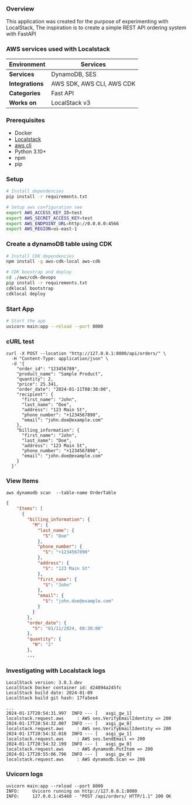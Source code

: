### Overview

This application was created for the purpose of experimenting with LocalStack, The inspiration is to
create a simple REST API ordering system with FastAPI

### AWS services used with Localstack

| Environment      | Services                  |
|------------------|---------------------------|
| **Services**     | DynamoDB, SES             |
| **Integrations** | AWS SDK, AWS CLI, AWS CDK |
| **Categories**   | Fast API                  |
| **Works on**     | LocalStack v3             |

### Prerequisites

- Docker
- [Localstack](https://github.com/localstack/localstack)
- [aws cli](https://aws.amazon.com/cli/)
- Python 3.10+
- npm
- pip

### Setup

```bash
# Install dependencies
pip install -r requirements.txt

# Setup aws configuration see
export AWS_ACCESS_KEY_ID=test
export AWS_SECRET_ACCESS_KEY=test
export AWS_ENDPOINT_URL=http://0.0.0.0:4566
export AWS_REGION=us-east-1
```

### Create a dynamoDB table using CDK

```bash
# Install CDK dependencies
npm install -g aws-cdk-local aws-cdk

# CDK boostrap and deploy
cd ./aws/cdk-devops
pip install -r requirements.txt
cdklocal bootstrap
cdklocal deploy
```

### Start App
```bash
# Start the app
uvicorn main:app --reload --port 8000
```

### cURL test

```cUrl
curl -X POST --location "http://127.0.0.1:8000/api/orders/" \
  -H "Content-Type: application/json" \
  -d '{
    "order_id": "123456789",
    "product_name": "Sample Product",
    "quantity": 2,
    "price": 25.341,
    "order_date": "2024-01-11T08:30:00",
    "recipient": {
      "first_name": "John",
      "last_name": "Doe",
      "address": "123 Main St",
      "phone_number": "+1234567890",
      "email": "john.doe@example.com"
    },
    "billing_information": {
      "first_name": "John",
      "last_name": "Doe",
      "address": "123 Main St",
      "phone_number": "+1234567890",
      "email": "john.doe@example.com"
    }
  }'
```

### View Items
`aws dynamodb scan  --table-name OrderTable`

```json
{
    "Items": [
      {
        "billing_information": {
          "M": {
            "last_name": {
              "S": "Doe"
            },
            "phone_number": {
              "S": "+1234567890"
            },
            "address": {
              "S": "123 Main St"
            },
            "first_name": {
              "S": "John"
            },
            "email": {
              "S": "john.doe@example.com"
            }
          }
        },
        "order_date": {
          "S": "01/11/2024, 08:30:00"
        },
        "quantity": {
          "N": "2"
        },
        ...
```

### Investigating with Localstack logs

```
LocalStack version: 3.0.3.dev
LocalStack Docker container id: d24094a245fc
LocalStack build date: 2024-01-09
LocalStack build git hash: 17fa5ee4

...
2024-01-17T20:54:31.997  INFO --- [   asgi_gw_1] localstack.request.aws     : AWS ses.VerifyEmailIdentity => 200
2024-01-17T20:54:32.007  INFO --- [   asgi_gw_0] localstack.request.aws     : AWS ses.VerifyEmailIdentity => 200
2024-01-17T20:54:32.018  INFO --- [   asgi_gw_1] localstack.request.aws     : AWS ses.SendEmail => 200
2024-01-17T20:54:32.199  INFO --- [   asgi_gw_0] localstack.request.aws     : AWS dynamodb.PutItem => 200
2024-01-17T20:55:06.796  INFO --- [   asgi_gw_0] localstack.request.aws     : AWS dynamodb.Scan => 200

```

### Uvicorn logs

```
uvicorn main:app --reload --port 8000
INFO:     Uvicorn running on http://127.0.0.1:8000
INFO:     127.0.0.1:45460 - "POST /api/orders/ HTTP/1.1" 200 OK
```